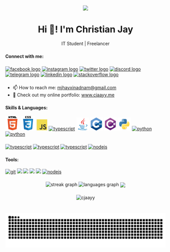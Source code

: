 <!--
**cjaayy/cjaayy** is a ✨ _special_ ✨ repository because its `README.md` (this file) appears on your GitHub profile.

- 🔭 I’m currently working on ...
- 🌱 I’m currently learning ...
- 👯 I’m looking to collaborate on ...
- 🤔 I’m looking for help with ...
- 💬 Ask me about ...
- 😄 Pronouns: ...
- ⚡ Fun fact: ... 
-->


###

<div align="center">
<img src="https://github.com/cjaayy/cjaayy/assets/142402011/11eeda48-8d8c-407a-a78a-39413b982a35"/>
</div>

###
<!--
<div align="center">
<img src="https://github.com/cjaayy/cjaayy/assets/142402011/cdb844e4-d04a-4037-9f53-5fd22c71e940">
<img src="https://user-images.githubusercontent.com/73097560/115834477-dbab4500-a447-11eb-908a-139a6edaec5c.gif"/>
</div>
-->

###
<div>
<h1 align="center">Hi 👋! I'm Christian Jay</h1>
<p align="center">IT Student | Freelancer</p>
</div>

###

<div>
<h4 align="left">Connect with me:</h4>
</div>

###

<div align="left">
<a href="https://web.facebook.com/christianjay.mandani.3?_rdc=1&_rdr" target="_blank">
<img src="https://raw.githubusercontent.com/maurodesouza/profile-readme-generator/master/src/assets/icons/social/facebook/default.svg" width="35" height="35" alt="facebook logo"/></a>
<a href="https://www.instagram.com/cjaaayy__" target="_blank">
<img src="https://raw.githubusercontent.com/maurodesouza/profile-readme-generator/master/src/assets/icons/social/instagram/default.svg" width="35" height="35" alt="instagram logo"/></a>
<a href="https://twitter.com/cjaym__" target="_blank">
<img src="https://raw.githubusercontent.com/maurodesouza/profile-readme-generator/master/src/assets/icons/social/twitter/default.svg" width="35" height="35" alt="twitter logo"/></a>
<a href="https://discordapp.com/users/1200464257351942245" target="_blank">
<img src="https://github.com/cjaayy/cjaayy/assets/142402011/f8833b98-ae35-4ad2-a328-11e3d51399fb" width="35" height="35" alt="discord logo"/></a>
<a href="https://t.me/sejay3" target="_blank">
<img src="https://github.com/cjaayy/cjaayy/assets/142402011/923ba1e8-a2ac-47d6-9dca-580d10239075" width="35" height="35" alt="telegram logo"/></a>
<a href="https://www.linkedin.com/in/cjaym/" target="_blank">
<img src="https://raw.githubusercontent.com/maurodesouza/profile-readme-generator/master/src/assets/icons/social/linkedin/default.svg" width="35" height="35" alt="linkedin logo"/></a>
<a href="https://stackoverflow.com/users/22815563/christian-jay-mandani" target="_blank">
<img src="https://raw.githubusercontent.com/maurodesouza/profile-readme-generator/master/src/assets/icons/social/stackoverflow/default.svg" width="35" height="35" alt="stackoverflow logo"/></a>
 
<!--<a href="https://app.vsaex.visualstudio.com/me?mkt=en-US" target="_blank">
<img src="https://raw.githubusercontent.com/maurodesouza/profile-readme-generator/master/src/assets/icons/social/visualstudio/default.svg" width="35" height="33" alt="visualstudio logo"  />
</a>
</div>-->

###

 - 📫 How to reach me: mjhayxinadnam@gmail.com
 - 📂 Check out my online portfolio: www.cjaayy.me

###

<h4 align="left"> Skills & Languages:</h4>
  <a href="https://www.w3schools.com/html/" target="_blank" rel="noreferrer"><img 
     src="https://raw.githubusercontent.com/devicons/devicon/master/icons/html5/html5-original-wordmark.svg" alt="html5" width="45" height="45"/></a>
  <a href="https://www.w3schools.com/css/" target="_blank" rel="noreferrer"><img 
     src="https://raw.githubusercontent.com/devicons/devicon/master/icons/css3/css3-original-wordmark.svg" alt="css3" width="45" height="45"/></a>
  <a href="https://www.w3schools.com/js/" target="_blank" rel="noreferrer"><img 
     src="https://raw.githubusercontent.com/devicons/devicon/master/icons/javascript/javascript-original.svg" alt="javascript" width="34" height="35"/></a>
  <a href="https://www.typescriptlang.org/" target="_blank" rel="noreferrer"><img 
     src="https://github.com/user-attachments/assets/b9697a65-80ee-455f-a92f-1dec14be5764" alt="typescript" width="34" height="35"/></a>
  <a href="https://www.java.com" target="_blank" rel="noreferrer"><img 
     src="https://raw.githubusercontent.com/devicons/devicon/master/icons/java/java-original.svg" alt="java" width="40" height="40"/a></a>
  <a href="https://www.w3schools.com/cpp/" target="_blank" rel="noreferrer"><img 
     src="https://raw.githubusercontent.com/devicons/devicon/master/icons/cplusplus/cplusplus-original.svg" alt="cplusplus"width="40"</a></a>
  <a href="https://www.w3schools.com/cs/" target="_blank" rel="noreferrer"><img 
     src="https://raw.githubusercontent.com/devicons/devicon/master/icons/csharp/csharp-original.svg" alt="csharp" width="40" height="40"/></a> 
  <a href="https://www.python.org" target="_blank" rel="noreferrer"><img 
     src="https://raw.githubusercontent.com/devicons/devicon/master/icons/python/python-original.svg" alt="python" width="40" height="40"/></a>
  <a href="https://www.rust-lang.org" target="_blank" rel="noreferrer"><img 
     src="https://github.com/user-attachments/assets/3b4377c3-8520-47b5-8dcb-6956d1e131f5" alt="python" width="40" height="40"/></a>
  <a href="https://www.mysql.com" target="_blank" rel="noreferrer"><img 
     src="https://github.com/user-attachments/assets/62125f30-f7a6-4acd-8fa7-6b2187f30d3e" alt="python" width="40" height="40"/></a>    
  </div>

###

<a href="https://www.mongodb.com/try/download/community" target="_blank" rel="noreferrer"><img 
   src="https://github.com/user-attachments/assets/aefc5d94-0ac2-4c35-8619-d461fb1601c1" alt="typescript" width="40" height="40"/></a> 
<a href="https://www.tutorialspoint.com/expressjs/index.htm" target="_blank" rel="noreferrer"><img 
   src="https://github.com/user-attachments/assets/4d41016a-f298-4a80-b2eb-32ed68a4150d" alt="typescript" width="40" height="40"/></a>
<a href="https://www.tutorialspoint.com/reactjs/index.htm" target="_blank" rel="noreferrer"><img 
   src="https://github.com/user-attachments/assets/041247e0-0f12-4e8a-9ff1-cdfef996c4bd" alt="typescript" width="40" height="40"/></a>
<a href="https://nodejs.org/" target="_blank" rel="noreferrer"><img 
   src="https://github.com/user-attachments/assets/135b0492-5b85-4c60-b655-34add9aa7835" alt="nodejs" width="40" height="40"/></a>

  ### 
  
  <h4 align="left">Tools:</h4>
  <a href="https://git-scm.com/" target="_blank" rel="noreferrer"> <img src="https://www.vectorlogo.zone/logos/git-scm/git-scm-icon.svg" alt="git" width="35" height="35"/></a>
  <a href="https://code.visualstudio.com/" target="_blank"> <img src="https://github.com/cjaayy/cjaayy/assets/142402011/5d7735e1-2398-4024-8b00-01b213f00c67" style="width:40px; height: 
  auto;"></a>
  <a href="https://visualstudio.microsoft.com/vs/" target="_blank"> <img src="https://github.com/cjaayy/cjaayy/assets/142402011/607c6c99-8d10-4b49-9683-9f8a330517ac" style="width:40px; 
  height: auto;"></a>
  <a href="https://www.figma.com/" target="_blank"> <img src="https://github.com/user-attachments/assets/2e464299-697c-4dc3-b0e2-3df90e7f36d7" style="width:40px; 
  height: auto;"></a> 
<a href="https://developer.android.com/studio" target="_blank"> <img src="https://github.com/user-attachments/assets/0db16748-f894-47ab-bca4-025d0e9c76d3" style="width:40px; 
  height: auto;"></a>  
  </div>
  <a href="https://about.gitlab.com/" target="_blank" rel="noreferrer">
    <img src="https://github.com/user-attachments/assets/9d555754-f68f-4e1c-bae1-0a7a90d96c14" alt="nodejs" width="40" height="40"/>
</a>


###

 <div align="center">
  <img src="https://streak-stats.demolab.com?user=cjaayy&locale=en&mode=daily&theme=dracula&hide_border=false&border_radius=5" height="200" alt="streak graph"/>
  <img src="https://github-readme-stats.vercel.app/api/top-langs?username=cjaayy&locale=en&hide_title=false&layout=compact&card_width=320&langs_count=100&theme=dracula&hide_border=false" 
  height="200" alt="languages graph"/>
  <img align="center" src="http://github-profile-summary-cards.vercel.app/api/cards/profile-details?username=cjaayy&theme=2077" height="180em"/>
 </div>

###

<div align="center"> 
<img src="https://komarev.com/ghpvc/?username=cjaayy&label=Profile%20views&color=0e75b6&style=flat" alt="cjaayy" /></p>
</div>
 
###

<!--
<div align="center">
<img src="https://quotes-github-readme.vercel.app/api?type=horizontal&theme=radical"/>
</div>
-->

###

<br clear="both">
<img src="https://raw.githubusercontent.com/cjaayy/cjaayy/output/snake.svg" alt="Snake animation"/>

###
